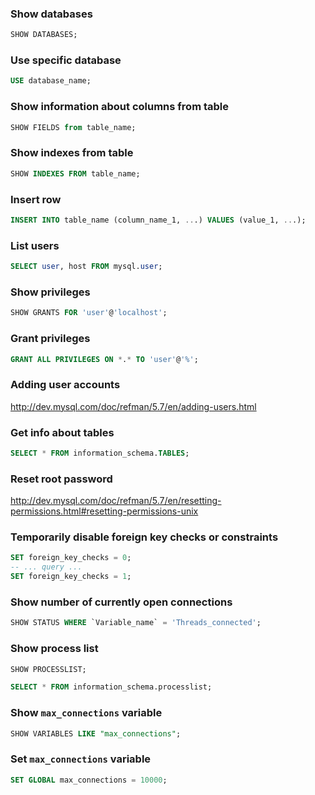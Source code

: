 ### Show databases

```sql
SHOW DATABASES;
```

### Use specific database

```sql
USE database_name;
```

### Show information about columns from table

```sql
SHOW FIELDS from table_name;
```

### Show indexes from table

```sql
SHOW INDEXES FROM table_name;
```

### Insert row

```sql
INSERT INTO table_name (column_name_1, ...) VALUES (value_1, ...);
```

### List users

```sql
SELECT user, host FROM mysql.user;
```

### Show privileges

```sql
SHOW GRANTS FOR 'user'@'localhost';
```

### Grant privileges

```sql
GRANT ALL PRIVILEGES ON *.* TO 'user'@'%';
```

### Adding user accounts

http://dev.mysql.com/doc/refman/5.7/en/adding-users.html

### Get info about tables

```sql
SELECT * FROM information_schema.TABLES;
```

### Reset root password

http://dev.mysql.com/doc/refman/5.7/en/resetting-permissions.html#resetting-permissions-unix


### Temporarily disable foreign key checks or constraints

```sql
SET foreign_key_checks = 0;
-- ... query ...
SET foreign_key_checks = 1;
```

### Show number of currently open connections

```sql
SHOW STATUS WHERE `Variable_name` = 'Threads_connected';
```

### Show process list

```sql
SHOW PROCESSLIST;

SELECT * FROM information_schema.processlist;
```

### Show `max_connections` variable

```sql
SHOW VARIABLES LIKE "max_connections";
```

### Set `max_connections` variable

```sql
SET GLOBAL max_connections = 10000;
```
